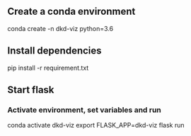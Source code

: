 ## Create a conda environment
conda create -n dkd-viz python=3.6

## Install dependencies
pip install -r requirement.txt

## Start flask

### Activate environment, set variables and run
conda activate dkd-viz
export FLASK_APP=dkd-viz
flask run